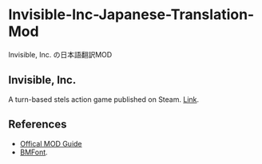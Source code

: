 # Invisible-Inc-Japanese-Translation-Mod
Invisible, Inc. の日本語翻訳MOD

## Invisible, Inc.
A turn-based stels action game published on Steam.
[Link](https://www.kleientertainment.com/games/invisible-inc).

## References
* [Offical MOD Guide](http://forums.kleientertainment.com/topic/53854-how-to-make-a-language-pack/)
* [BMFont](http://www.angelcode.com/products/bmfont/).
